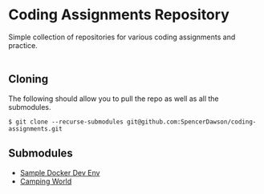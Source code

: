 # Coding Assignments Repository

Simple collection of repositories for various coding assignments and practice.
<br/><br/>

## Cloning

The following should allow you to pull the repo as well as all the submodules.
```shell
$ git clone --recurse-submodules git@github.com:SpencerDawson/coding-assignments.git
```

## Submodules

- [Sample Docker Dev Env](https://github.com/SpencerDawson/coding-assignments-docker-local-dev-sample)
- [Camping World](https://github.com/SpencerDawson/coding-assignments-camping-world)